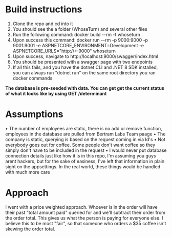 # Build instructions
1. Clone the repo and cd into it
2. You should see the a folder (WhoseTurn) and several other files
3. Run the following command: docker build --rm -t whoseturn .
4. Upon success this command: docker run --rm -p 9000:9000 -p 9001:9001 -e ASPNETCORE_ENVIRONMENT=Development -e ASPNETCORE_URLS="http://+:9000" whoseturn
5. Upon success, navigate to http://localhost:9000/swagger/index.html
6. You should be presented with a swagger page with two endpoints
7. If all this fails, and you have the dotnet CLI and .NET 8 SDK installed, you can always run "dotnet run" on the same root directory you ran docker commands


**The database is pre-seeded with data. You can get get the current status of what it looks like by using GET /determinant**

# Assumptions
• The number of employees are static, there is no add or remove function, employees in the database are pulled from Bertram Labs Team paage
• The company is static, querying is based on the request coming in via Id's
• Not everybody goes out for coffee. Some people don't want coffee so they simply don't have to be included in the request
• I would never put database connection details just like how it is in this repo, I'm assuming you guys arent hackers, but for the sake of easiness, I've left that information in plain sight on the appsettings. In the real world, these things would be handled with much more care 

# Approach
I went with a price weighted approach. Whoever is in the order will have their past "total amount paid" queried for and we'll subtract their order from the order total. This gives us what the person is paying for everyone else. I believe this to be most "fair", so that someone who orders a $35 coffee isn't skewing the order total.
